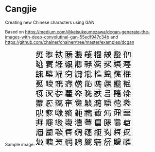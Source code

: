# Cangjie
Creating new Chinese characters using GAN

Based on https://medium.com/@keisukeumezawa/dcgan-generate-the-images-with-deep-convolutinal-gan-55edf947c34b and https://github.com/chainer/chainer/tree/master/examples/dcgan

Sample image: ![alt text](https://github.com/yunpingwang13/Cangjie/blob/master/image00003500.png)
